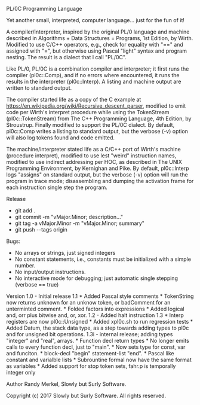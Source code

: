 PL/0C Programming Language

Yet another small, interpreted, computer language... just for the fun of it!

A compiler/interpreter, inspired by the original PL/0 language and machine
described in Algorithms + Data Structures = Programs, 1st Edition, by Wirth.
Modified to use C/C++ operators, e.g., check for equality with "==" and
assigned with "=", but otherwise using Pascal "light" syntax and program
nesting. The result is a dialect that I call "PL/0C".

Like PL/0, PL/0C is a combination compiler and interpreter; it first runs the
compiler (pl0c::Comp), and if no errors where encountered, it runs the results
in the interpreter (pl0c::Interp). A listing and machine output are written to
standard output.

The compiler started life as a copy of the C example at
https://en.wikipedia.org/wiki/Recursive_descent_parser, modified to emit code
per Wirth's interpret procedure while using the TokenStream (pl0c::TokenStream)
from The C++ Programming Language, 4th Edition, by Stroustrup. Finally
modified to support the PL/0C dialect. By default, pl0c::Comp writes a listing
to standard output, but the verbose (-v) option will also log tokens found and
code emitted.

The machine/interpreter stated life as a C/C++ port of Wirth's machine
(procedure interpret), modified to use lest "weird" instruction names, modified
to use indirect addressing per HOC, as described in The UNIX Programming
Environment, by Kernighan and Pike. By default, pl0c::Interp logs "assigns" on
standard output, but the verbose (-v) option will run the program in trace
mode; disassembling and dumping the activation frame for each instruction
single step the program.

Release
 * git add .
 * git commit -m "vMajor.Minor; description..."
 * git tag -a vMajor.Minor -m "vMajor.Minor; summary"
 * git push --tags origin <branch>

Bugs:
 * No arrays or strings, just signed integers
 * No constant statements, i.e., constants must be initialized with a simple
   number.
 * No input/output instructions.
 * No interactive mode for debugging; just automatic single stepping (verbose ==
   true)

Version
    1.0 - Initial release
    1.1
        * Added Pascal style comments
        * TokenString now returns unknown for an unknow token, or badComment for
          an unterminted comment.
        * Folded factors into expressions
        * Added logical and, orr plus bitwise and, or, xor.
    1.2 - Added halt instruction
    1.3
        * Interp registers are now pl0c::Unsigned
        * Added xpl0c.sh to run regression tests
        * Added Datum, the stack data type, as a step towards adding types to
          pl0c and for unsigned bit operations.
    1.3i - internal release; adding types "integer" and "real", arrays.
        * Function decl return types
        * No longer emits calls to every function decl, just to "main".
        * Now sets type for const, var and funciton.
        * block-decl "begin" statement-list "end".
		* Pascal like constant and varialble lists
		* Subrountine formal now have the same format as variables
		* Added support for stop token sets, fahr.p is temporally integer only

Author
    Randy Merkel, Slowly but Surly Software.

Copyright
    (c) 2017 Slowly but Surly Software.
    All rights reserved.
